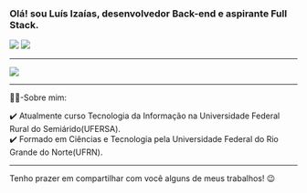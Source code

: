 ### Olá! sou Luís Izaías, desenvolvedor Back-end e aspirante Full Stack.
<div> 
  <a href = "mailto:izaias451@gmail.com"><img src="https://img.shields.io/badge/-Gmail-%23333?style=for-the-badge&logo=gmail&logoColor=white" target="_blank"></a>
  <a href="https://www.linkedin.com/in/izaiasvalentim/"target="_blank"><img src="https://img.shields.io/badge/-LinkedIn-%230077B5?style=for-the-badge&logo=linkedin&logoColor=white" target="_blank"></a>   
</div>

<hr>

<p>
  <a href="https://skillicons.dev">
    <img src="https://skillicons.dev/icons?i=java,spring,react,python,django,mongo,mysql,postgres&theme=light" />
  </a>
</p>

<hr>
👨‍🎓-Sobre mim:

  ✔️ Atualmente curso Tecnologia da Informação na Universidade Federal Rural do Semiárido(UFERSA).<br>
  ✔️ Formado em Ciências e Tecnologia pela Universidade Federal do Rio Grande do Norte(UFRN).
<hr>

<p>Tenho prazer em compartilhar com você alguns de meus trabalhos! 😉</p>

